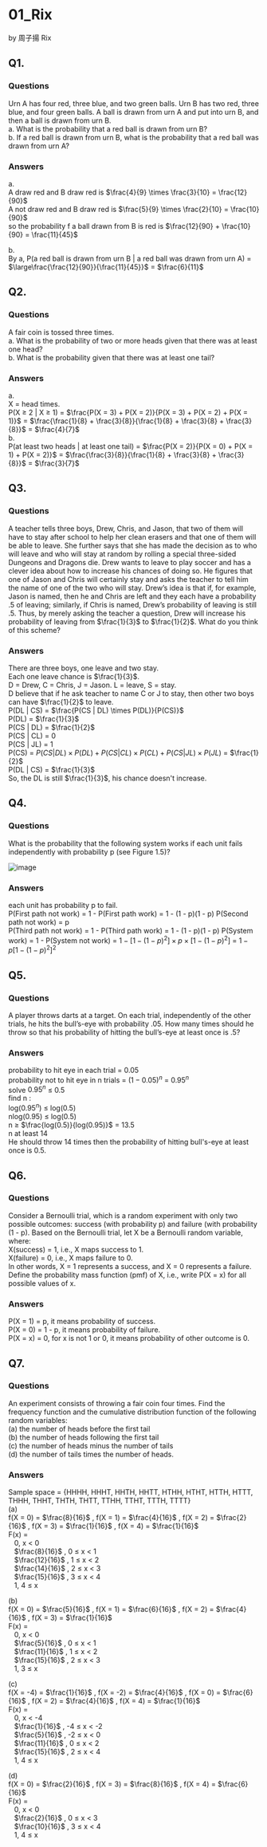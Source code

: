 # 01_Rix

by 周子揚 Rix

## Q1. 

### Questions 

Urn A has four red, three blue, and two green balls. Urn B has two red, three blue, and four green balls. A ball is drawn from urn A and put into urn B, and then a ball is drawn from urn B.  
a. What is the probability that a red ball is drawn from urn B?  
b. If a red ball is drawn from urn B, what is the probability that a red ball was drawn from urn A?

### Answers

a.  
A draw red and B draw red is $\frac{4}{9} \times \frac{3}{10} = \frac{12}{90}$  
A not draw red and B draw red is $\frac{5}{9} \times \frac{2}{10} = \frac{10}{90}$  
so the probability f a ball drawn from B is red is $\frac{12}{90} + \frac{10}{90} = \frac{11}{45}$  
  
b.  
By a, P(a red ball is drawn from urn B | a red ball was drawn from urn A) = $\large\frac{\frac{12}{90}}{\frac{11}{45}}$ = $\frac{6}{11}$

## Q2.

### Questions

A fair coin is tossed three times.  
a. What is the probability of two or more heads given that there was at least one head?  
b. What is the probability given that there was at least one tail?

### Answers

a.  
X = head times.  
P(X ≥ 2 | X ≥ 1) = $\frac{P(X = 3) + P(X = 2)}{P(X = 3) + P(X = 2) + P(X = 1)}$ = $\frac{\frac{1}{8} + \frac{3}{8}}{\frac{1}{8} + \frac{3}{8} + \frac{3}{8}}$ = $\frac{4}{7}$  
b.  
P(at least two heads | at least one tail) = $\frac{P(X = 2)}{P(X = 0) + P(X = 1) + P(X = 2)}$ = $\frac{\frac{3}{8}}{\frac{1}{8} + \frac{3}{8} + \frac{3}{8}}$ = $\frac{3}{7}$

## Q3.

### Questions

A teacher tells three boys, Drew, Chris, and Jason, that two of them will have to stay after school to help her clean erasers and that one of them will be able to leave. She further says that she has made the decision as to who will leave and who will stay at random by rolling a special three-sided Dungeons and Dragons die. Drew wants to leave to play soccer and has a clever idea about how to increase his chances of doing so. He figures that one of Jason and Chris will certainly stay and asks the teacher to tell him the name of one of the two who will stay. Drew’s idea is that if, for example, Jason is named, then he and Chris are left and they each have a probability .5 of leaving; similarly, if Chris is named, Drew’s probability of leaving is still .5. Thus, by merely asking the teacher a question, Drew will increase his probability of leaving from $\frac{1}{3}$ to $\frac{1}{2}$. What do you think of this scheme?

### Answers

There are three boys, one leave and two stay.  
Each one leave chance is $\frac{1}{3}$.  
D = Drew, C = Chris, J = Jason. L = leave, S = stay.  
D believe that if he ask teacher to name C or J to stay, then other two boys can have $\frac{1}{2}$ to leave.  
P(DL | CS) = $\frac{P(CS | DL) \times P(DL)}{P(CS)}$  
P(DL) = $\frac{1}{3}$  
P(CS | DL) = $\frac{1}{2}$  
P(CS | CL) = 0  
P(CS | JL) = 1  
P(CS) = $P(CS | DL) \times P(DL) + P(CS | CL) \times P(CL) + P(CS | JL) \times P(JL)$ = $\frac{1}{2}$  
P(DL | CS) = $\frac{1}{3}$  
So, the DL is still $\frac{1}{3}$, his chance doesn't increase.

## Q4.


### Questions

What is the probability that the following system works if each unit fails independently with probability p (see Figure 1.5)?

![image](https://github.com/user-attachments/assets/d30504e6-06d6-4899-94eb-24011ba135c6)


### Answers

each unit has probability p to fail.  
P(First path not work) = 1 - P(First path work) = 1 - (1 - p)(1 - p)
P(Second path not work) = p  
P(Third path not work) = 1 - P(Third path work) = 1 - (1 - p)(1 - p)
P(System work) = 1 - P(System not work) = $1 - [1 - (1 - p)^2] \times p \times [1 - (1 - p)^2]$ = $1 - p[1 - (1 - p)^2]^2$

## Q5.

### Questions

A player throws darts at a target. On each trial, independently of the other trials, he hits the bull’s-eye with probability .05. How many times should he throw so that his probability of hitting the bull’s-eye at least once is .5?

### Answers

probability to hit eye in each trial = 0.05  
probability not to hit eye in n trials = $(1 - 0.05)^n$ = $0.95^n$  
solve $0.95^n$ ≤ 0.5  
find n :  
log($0.95^n$) ≤ log(0.5)  
nlog(0.95) ≤ log(0.5)  
n ≥ $\frac{log(0.5)}{log(0.95)}$ = 13.5  
n at least 14  
He should throw 14 times then the probability of hitting bull's-eye  at least once is 0.5.

## Q6.

### Questions

Consider a Bernoulli trial, which is a random experiment with only two possible outcomes: success (with probability p) and failure (with probability (1 - p). Based on the Bernoulli trial, let X be a Bernoulli random variable, where:  
X(success) = 1, i.e., X maps success to 1.  
X(failure) = 0, i.e., X maps failure to 0.  
In other words, X = 1 represents a success, and X = 0 represents a failure.  
Define the probability mass function (pmf) of X, i.e., write P(X = x) for all possible values of x.  

### Answers

P(X = 1) = p, it means probability of success.  
P(X = 0) = 1 - p, it means probability of failure.  
P(X = x) = 0, for x is not 1 or 0, it means probability of other outcome is 0.

## Q7.

### Questions

An experiment consists of throwing a fair coin four times. Find the frequency function and the cumulative distribution function of the following random variables:  
(a) the number of heads before the first tail  
(b) the number of heads following the first tail  
(c) the number of heads minus the number of tails  
(d) the number of tails times the number of heads.

### Answers

Sample space = {HHHH, HHHT, HHTH, HHTT, HTHH, HTHT, HTTH, HTTT, THHH, THHT, THTH, THTT, TTHH, TTHT, TTTH, TTTT}  
(a)  
f(X = 0) = $\frac{8}{16}$ , f(X = 1) = $\frac{4}{16}$ , f(X = 2) = $\frac{2}{16}$ , f(X = 3) = $\frac{1}{16}$ , f(X = 4) = $\frac{1}{16}$  
F(x) =  
&nbsp;&nbsp; 0, x < 0  
&nbsp;&nbsp; $\frac{8}{16}$ , 0 ≤ x < 1  
&nbsp;&nbsp; $\frac{12}{16}$ , 1 ≤ x < 2  
&nbsp;&nbsp; $\frac{14}{16}$ , 2 ≤ x < 3  
&nbsp;&nbsp; $\frac{15}{16}$ , 3 ≤ x < 4  
&nbsp;&nbsp; 1, 4 ≤ x  

(b)  
f(X = 0) = $\frac{5}{16}$ , f(X = 1) = $\frac{6}{16}$ , f(X = 2) = $\frac{4}{16}$ , f(X = 3) = $\frac{1}{16}$  
F(x) =  
&nbsp;&nbsp; 0, x < 0  
&nbsp;&nbsp; $\frac{5}{16}$ , 0 ≤ x < 1  
&nbsp;&nbsp; $\frac{11}{16}$ , 1 ≤ x < 2  
&nbsp;&nbsp; $\frac{15}{16}$ , 2 ≤ x < 3    
&nbsp;&nbsp; 1, 3 ≤ x  

(c)  
f(X = -4) = $\frac{1}{16}$ , f(X = -2) = $\frac{4}{16}$ , f(X = 0) = $\frac{6}{16}$ , f(X = 2) = $\frac{4}{16}$ , f(X = 4) = $\frac{1}{16}$  
F(x) =  
&nbsp;&nbsp; 0, x < -4  
&nbsp;&nbsp; $\frac{1}{16}$ , -4 ≤ x < -2  
&nbsp;&nbsp; $\frac{5}{16}$ , -2 ≤ x < 0  
&nbsp;&nbsp; $\frac{11}{16}$ , 0 ≤ x < 2  
&nbsp;&nbsp; $\frac{15}{16}$ , 2 ≤ x < 4  
&nbsp;&nbsp; 1, 4 ≤ x  

(d)  
f(X = 0) = $\frac{2}{16}$ , f(X = 3) = $\frac{8}{16}$ , f(X = 4) = $\frac{6}{16}$   
F(x) =  
&nbsp;&nbsp; 0, x < 0  
&nbsp;&nbsp; $\frac{2}{16}$ , 0 ≤ x < 3  
&nbsp;&nbsp; $\frac{10}{16}$ , 3 ≤ x < 4  
&nbsp;&nbsp; 1, 4 ≤ x  
